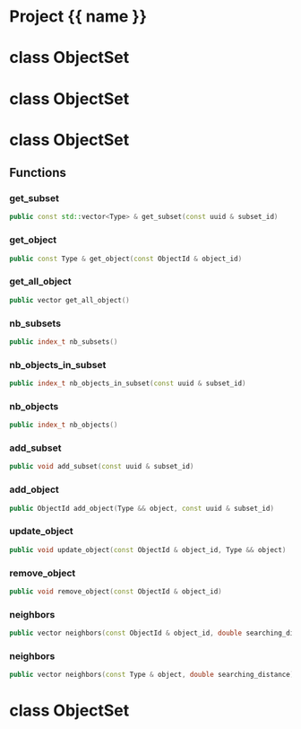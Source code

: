 <script setup>
import {useRoute} from 'vitepress'
const {path} = useRoute()
const tokens = path.split('/')
const words = tokens[2].split('-');
for (let i = 0; i < words.length; i++) {
    words[i] = words[i].charAt(0).toUpperCase() + words[i].slice(1);
    words[i] = words[i].replace('geode', 'Geode')
}
const name = words.join('-');
</script>
# Project {{ name }}

# class ObjectSet


# class ObjectSet


# class ObjectSet


## Functions

### get_subset

```cpp
public const std::vector<Type> & get_subset(const uuid & subset_id)
```


### get_object

```cpp
public const Type & get_object(const ObjectId & object_id)
```


### get_all_object

```cpp
public vector get_all_object()
```


### nb_subsets

```cpp
public index_t nb_subsets()
```


### nb_objects_in_subset

```cpp
public index_t nb_objects_in_subset(const uuid & subset_id)
```


### nb_objects

```cpp
public index_t nb_objects()
```


### add_subset

```cpp
public void add_subset(const uuid & subset_id)
```


### add_object

```cpp
public ObjectId add_object(Type && object, const uuid & subset_id)
```


### update_object

```cpp
public void update_object(const ObjectId & object_id, Type && object)
```


### remove_object

```cpp
public void remove_object(const ObjectId & object_id)
```


### neighbors

```cpp
public vector neighbors(const ObjectId & object_id, double searching_distance)
```


### neighbors

```cpp
public vector neighbors(const Type & object, double searching_distance)
```




# class ObjectSet


